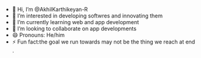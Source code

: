 - 👋 Hi, I’m @AkhilKarthikeyan-R
- 👀 I’m interested in developing softwres and innovating them
- 🌱 I’m currently learning web and app development
- 💞️ I’m looking to collaborate on app developments
- 😄 Pronouns: He/him
- ⚡ Fun fact:the goal we run towards may not be the thing we reach at end .

<!---
AkhilKarthikeyan-R/AkhilKarthikeyan-R is a ✨ special ✨ repository because its `README.md` (this file) appears on your GitHub profile.
You can click the Preview link to take a look at your changes.
--->
